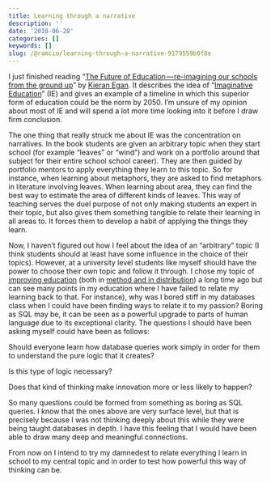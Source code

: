 ```yaml
---
title: Learning through a narrative
description: ''
date: '2010-06-28'
categories: []
keywords: []
slug: /@ramcio/learning-through-a-narrative-9179559b0f8e
---
```


I just finished reading “[The Future of Education — re-imagining our schools from the ground up](href= "The Future of Education")” by [Kieran Egan](http://www.educ.sfu.ca/kegan/ "Kieran Egan"). It describes the idea of “[Imaginative Education](http://www.ierg.net/ "Imaginative Education")” (IE) and gives an example of a timeline in which this superior form of education could be the norm by 2050. I’m unsure of my opinion about most of IE and will spend a lot more time looking into it before I draw firm conclusion.

The one thing that really struck me about IE was the concentration on narratives. In the book students are given an arbitrary topic when they start school (for example “leaves” or “wind”) and work on a portfolio around that subject for their entire school school career). They are then guided by portfolio mentors to apply everything they learn to this topic. So for instance, when learning about metaphors, they are asked to find metaphors in literature involving leaves. When learning about area, they can find the best way to estimate the area of different kinds of leaves. This way of teaching serves the duel purpose of not only making students an expert in their topic, but also
gives them something tangible to relate their learning in all areas to. It forces them to develop a habit of applying the things they learn.

Now, I haven’t figured out how I feel about the idea of an “arbitrary” topic (I think students should at least have some influence in the choice of their topics). However, at a university level students like myself should have the power to choose their own topic and follow it through. I chose my topic of [improving education](http://andremalan.net/blog/2009/05/25/sethgodinchangetheworld/ "Create a mvement") (both in [method and in distribution](http://andremalan.net/blog/2009/06/22/the-two-fundamental-problems-of-education/ "Two problems of education")) a long time ago but can see many points in my education where I have failed to relate my learning back to that. For instance), why was I bored stiff in my databases class when I could have been finding ways to relate it to my passion? Boring as SQL may be, it can be seen as a powerful upgrade to parts of human language due to its exceptional clarity. The questions I should have been asking myself could have been as follows:

Should everyone learn how database queries work simply in order for them to understand the pure logic that it creates?

Is this type of logic necessary?

Does that kind of thinking make innovation more or less likely to happen?

So many questions could be formed from something as boring as SQL queries. I know that the ones above are very surface level, but that is precisely because I was not thinking deeply about this while they were being taught databases in depth. I have this feeling that I would have been able to draw many deep and meaningful connections.

From now on I intend to try my damnedest to relate everything I learn in school to my central topic and in order to test how powerful this way of thinking can be.